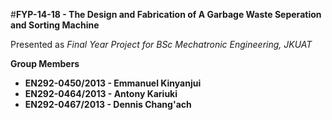 #**FYP-14-18 - The Design and Fabrication of A Garbage Waste Seperation and Sorting Machine**

Presented as _Final Year Project for BSc Mechatronic Engineering, JKUAT_

**Group Members**

* **EN292-0450/2013 - Emmanuel Kinyanjui**
* **EN292-0464/2013 - Antony Kariuki**
* **EN292-0467/2013 - Dennis Chang'ach**






